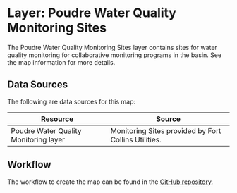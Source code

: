 # Layer: Poudre Water Quality Monitoring Sites #

The Poudre Water Quality Monitoring Sites layer contains sites for water quality monitoring
for collaborative monitoring programs in the basin.
See the map information for more details.

## Data Sources ##

The following are data sources for this map:

| **Resource** | **Source** |
| -- | -- |
| Poudre Water Quality Monitoring layer | Monitoring Sites provided by Fort Collins Utilities. |

## Workflow ##

The workflow to create the map can be found in the [GitHub repository](https://github.com/OpenWaterFoundation/owf-infomapper-co-big-thompson/tree/master/workflow/BasinEntities/WaterQuality-Monitoring).
